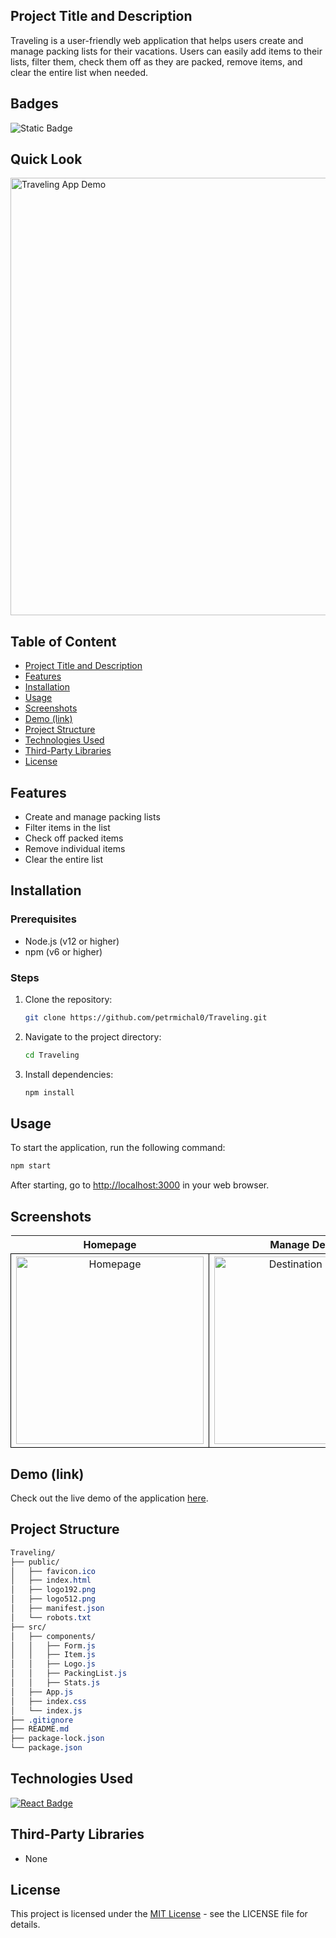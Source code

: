 ## Project Title and Description
Traveling is a user-friendly web application that helps users create and manage packing lists for their vacations. Users can easily add items to their lists, filter them, check them off as they are packed, remove items, and clear the entire list when needed.

## Badges
![Static Badge](https://img.shields.io/badge/status-online-brightgreen)

## Quick Look
<img src="https://github.com/user-attachments/assets/478544d2-9be4-4121-af72-09f896c1cb7f" width="700"  alt="Traveling App Demo">

## Table of Content
- [Project Title and Description](#project-title-and-description)
- [Features](#features)
- [Installation](#installation)
- [Usage](#usage)
- [Screenshots](#screenshots)
- [Demo (link)](#demo-link)
- [Project Structure](#project-structure)
- [Technologies Used](#technologies-used)
- [Third-Party Libraries](#third-party-libraries)
- [License](#license)

## Features
- Create and manage packing lists
- Filter items in the list
- Check off packed items
- Remove individual items
- Clear the entire list

## Installation

### Prerequisites
- Node.js (v12 or higher)
- npm (v6 or higher)

### Steps

1. Clone the repository:
    ```bash
    git clone https://github.com/petrmichal0/Traveling.git
    ```

2. Navigate to the project directory:
    ```bash
    cd Traveling
    ```

3. Install dependencies:
    ```bash
    npm install
    ```

## Usage
To start the application, run the following command:
```bash
npm start
```

After starting, go to [http://localhost:3000](http://localhost:3000) in your web browser.

## Screenshots

<table>
  <tr>
    <th>Homepage</th>
    <th>Manage Details</th>
  </tr>
  <tr>
    <td style="border: 1px solid black; width: 310px; height: 310px; text-align: center;">
  <a href="https://github.com/user-attachments/assets/2af0a439-f8aa-4890-bf83-0407d1a0d018" target="_blank" rel="noopener noreferrer">
    <img src="https://github.com/user-attachments/assets/2af0a439-f8aa-4890-bf83-0407d1a0d018" width="300" height="300" alt="Homepage">   
  </a>
</td>
<td style="border: 1px solid black; width: 310px; height: 310px; text-align: center;">
  <a href="https://github.com/user-attachments/assets/745a3558-32dd-400a-8c65-b5e7c01a12f4" target="_blank" rel="noopener noreferrer">
    <img src="https://github.com/user-attachments/assets/745a3558-32dd-400a-8c65-b5e7c01a12f4" width="300" height="300" alt="Destination Details">
  </a>
</td>
  </tr>

</table>

## Demo (link)

Check out the live demo of the application [here](https://travelinglist.netlify.app/).

## Project Structure

```css
Traveling/
├── public/
│   ├── favicon.ico
│   ├── index.html
│   ├── logo192.png
│   ├── logo512.png
│   ├── manifest.json
│   └── robots.txt
├── src/
│   ├── components/
│   │   ├── Form.js
│   │   ├── Item.js
│   │   ├── Logo.js
│   │   ├── PackingList.js
│   │   ├── Stats.js
│   ├── App.js
│   ├── index.css
│   └── index.js
├── .gitignore
├── README.md
├── package-lock.json
└── package.json
```

## Technologies Used

[![React Badge](https://img.shields.io/badge/-React-61DBFB?style=for-the-badge&labelColor=black&logo=react&logoColor=61DBFB)](#)

## Third-Party Libraries

* None

## License

This project is licensed under the [MIT License](https://opensource.org/licenses/MIT) - see the LICENSE file for details.

